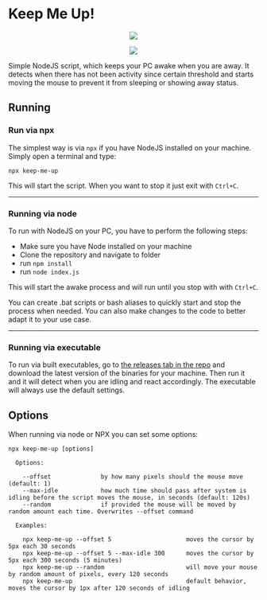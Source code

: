 # Keep Me Up!

<p align="center">
  <img src="https://i.ibb.co/Xj8CNfQ/Custom-Size-1.png" />
</p>
<p align="center">
  <img src="https://i.ibb.co/H7YPFpK/demo-gif.gif" />
</p>

Simple NodeJS script, which keeps your PC awake when you are away. It detects when there has not been activity since certain threshold and starts moving the mouse to prevent it from sleeping or showing away status.

## Running

### Run via npx

The simplest way is via `npx` if you have NodeJS installed on your machine. Simply open a terminal and type:

```
npx keep-me-up
```

This will start the script. When you want to stop it just exit with `Ctrl+C`.

---

### Running via node

To run with NodeJS on your PC, you have to perform the following steps:

- Make sure you have Node installed on your machine
- Clone the repository and navigate to folder
- run `npm install`
- run `node index.js`

This will start the awake process and will run until you stop with with `Ctrl+C`.

You can create .bat scripts or bash aliases to quickly start and stop the process when needed.
You can also make changes to the code to better adapt it to your use case.

---

### Running via executable

To run via built executables, go to [the releases tab in the repo](https://github.com/mutafow/keep-me-up/releases) and download the latest version of the binaries for your machine. Then run it and it will detect when you are idling and react accordingly. The executable will always use the default settings.

## Options

When running via node or NPX you can set some options:

```
npx keep-me-up [options]

  Options:

    --offset              by how many pixels should the mouse move (default: 1)
    --max-idle            how much time should pass after system is idling before the script moves the mouse, in seconds (default: 120s)
    --random              if provided the mouse will be moved by random amount each time. Overwrites --offset command

  Examples:

    npx keep-me-up --offset 5                     moves the cursor by 5px each 30 seconds
    npx keep-me-up --offset 5 --max-idle 300      moves the cursor by 5px each 300 seconds (5 minutes)
    npx keep-me-up --random                       will move your mouse by random amount of pixels, every 120 seconds
    npx keep-me-up                                default behavior, moves the cursor by 1px after 120 seconds of idling
```
